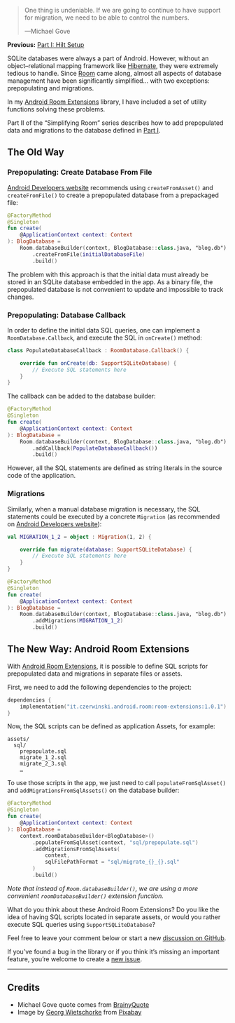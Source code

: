 > One thing is undeniable. If we are going to continue to have
> support for migration, we need to be able to control the numbers.
> 
> —Michael Gove

**Previous:** [Part I: Hilt Setup][simplifying-room-1]

SQLite databases were always a part of Android. However, without an
object–relational mapping framework like [Hibernate][hibernate], they
were extremely tedious to handle. Since [Room][room] came along, almost
all aspects of database management have been significantly simplified…
with two exceptions: prepopulating and migrations.

In my [Android Room Extensions][sczerwinski:android-room] library,
I have included a set of utility functions solving these problems.

Part&nbsp;II of the “Simplifying Room” series describes how to add
prepopulated data and migrations to the database defined in
[Part&nbsp;I][simplifying-room-1].

## The Old Way

### Prepopulating: Create Database From File

[Android Developers website][room:prepopulate] recommends using
`createFromAsset()` and `createFromFile()` to create a prepopulated
database from a prepackaged file:
```kotlin
@FactoryMethod
@Singleton
fun create(
    @ApplicationContext context: Context
): BlogDatabase =
    Room.databaseBuilder(context, BlogDatabase::class.java, "blog.db")
        .createFromFile(initialDatabaseFile)
        .build()
```

The problem with this approach is that the initial data must already be
stored in an SQLite database embedded in the app. As a binary file, the
prepopulated database is not convenient to update and impossible to track
changes.

### Prepopulating: Database Callback

In order to define the initial data SQL queries, one can implement
a `RoomDatabase.Callback`, and execute the SQL in `onCreate()` method:
```kotlin
class PopulateDatabaseCallback : RoomDatabase.Callback() {

    override fun onCreate(db: SupportSQLiteDatabase) {
        // Execute SQL statements here
    }
}
```

The callback can be added to the database builder:
```kotlin
@FactoryMethod
@Singleton
fun create(
    @ApplicationContext context: Context
): BlogDatabase =
    Room.databaseBuilder(context, BlogDatabase::class.java, "blog.db")
        .addCallback(PopulateDatabaseCallback())
        .build()
```

However, all the SQL statements are defined as string literals
in the source code of the application.

### Migrations

Similarly, when a manual database migration is necessary,
the SQL statements could be executed by a concrete `Migration`
(as recommended on [Android Developers website][room:migrate]):

```kotlin
val MIGRATION_1_2 = object : Migration(1, 2) {

    override fun migrate(database: SupportSQLiteDatabase) {
        // Execute SQL statements here
    }
}
```

```kotlin
@FactoryMethod
@Singleton
fun create(
    @ApplicationContext context: Context
): BlogDatabase =
    Room.databaseBuilder(context, BlogDatabase::class.java, "blog.db")
        .addMigrations(MIGRATION_1_2)
        .build()
```

## The New Way: Android Room Extensions

With [Android Room Extensions][sczerwinski:android-room], it is possible
to define SQL scripts for prepopulated data and migrations in separate
files or assets.

First, we need to add the following dependencies to the project:
```kotlin
dependencies {
    implementation("it.czerwinski.android.room:room-extensions:1.0.1")
}
```

Now, the SQL scripts can be defined as application Assets, for example:
```
assets/
  sql/
    prepopulate.sql
    migrate_1_2.sql
    migrate_2_3.sql
    …
```

To use those scripts in the app, we just need to call
`populateFromSqlAsset()` and `addMigrationsFromSqlAssets()`
on the database builder:
```kotlin
@FactoryMethod
@Singleton
fun create(
    @ApplicationContext context: Context
): BlogDatabase =
    context.roomDatabaseBuilder<BlogDatabase>()
        .populateFromSqlAsset(context, "sql/prepopulate.sql")
        .addMigrationsFromSqlAssets(
            context,
            sqlFilePathFormat = "sql/migrate_{}_{}.sql"
        )
        .build()
```

_Note that instead of `Room.databaseBuilder()`, we are using a more
convenient `roomDatabaseBuilder()` extension function._

What do you think about these Android Room Extensions? Do you like the
idea of having SQL scripts located in separate assets, or would you rather
execute SQL queries using `SupportSQLiteDatabase`?

Feel free to leave your comment below or start a new
[discussion on GitHub][github:android-room:discussions].

If you’ve found a bug in the library or if you think it’s missing an
important feature, you’re welcome to create a
[new issue][github:android-room:issues].

---

## Credits

- Michael Gove quote comes from [BrainyQuote][quote:migration]
- Image by [Georg Wietschorke][pixabay:georg_wietschorke-3238642]
  from [Pixabay][pixabay:1773758]


[simplifying-room-1]: https://slav.dev/posts/simplifying-room-1

[room]: https://developer.android.com/training/data-storage/room
[room:prepopulate]: https://developer.android.com/training/data-storage/room/prepopulate
[room:migrate]: https://developer.android.com/training/data-storage/room/migrating-db-versions
[hibernate]: https://hibernate.org/

[sczerwinski:android-room]: https://github.com/sczerwinski/android-room

[github:android-room:discussions]: https://github.com/sczerwinski/android-room/discussions
[github:android-room:issues]: https://github.com/sczerwinski/android-room/issues/new/choose

[Pixabay:Georg_Wietschorke]: https://pixabay.com/users/georg_wietschorke-3238642/?utm_source=link-attribution&amp;utm_medium=referral&amp;utm_campaign=image&amp;utm_content=1773758
[Pixabay:migration]: https://pixabay.com/?utm_source=link-attribution&amp;utm_medium=referral&amp;utm_campaign=image&amp;utm_content=1773758

[quote:migration]: https://www.brainyquote.com/quotes/michael_gove_760072

[pixabay:georg_wietschorke-3238642]: https://pixabay.com/users/georg_wietschorke-3238642/?utm_source=link-attribution&amp;utm_medium=referral&amp;utm_campaign=image&amp;utm_content=1773758
[pixabay:1773758]: https://pixabay.com/?utm_source=link-attribution&amp;utm_medium=referral&amp;utm_campaign=image&amp;utm_content=1773758
